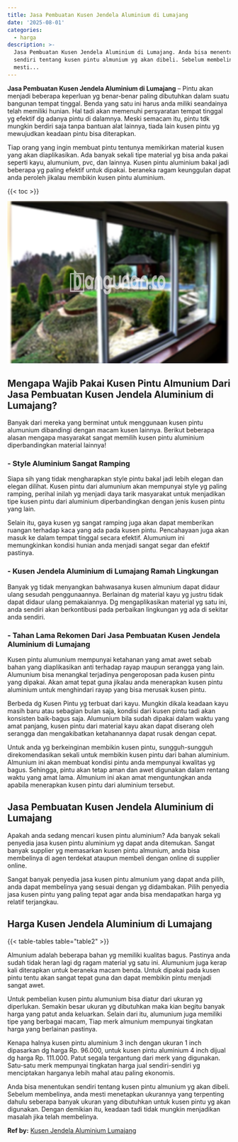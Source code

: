 ```yaml
---
title: Jasa Pembuatan Kusen Jendela Aluminium di Lumajang
date: '2025-08-01'
categories:
  - harga
description: >-
  Jasa Pembuatan Kusen Jendela Aluminium di Lumajang. Anda bisa menentukan
  sendiri tentang kusen pintu almunium yg akan dibeli. Sebelum membelinya, anda
  mesti...
---
```


**Jasa Pembuatan Kusen Jendela Aluminium di Lumajang** – Pintu akan menjadi beberapa keperluan yg benar-benar paling dibutuhkan dalam suatu bangunan tempat tinggal. Benda yang satu ini harus anda miliki seandainya telah memiliki hunian. Hal tadi akan memenuhi persyaratan tempat tinggal yg efektif dg adanya pintu di dalamnya. Meski semacam itu, pintu tdk mungkin berdiri saja tanpa bantuan alat lainnya, tiada lain kusen pintu yg mewujudkan keadaan pintu bisa diterapkan.

Tiap orang yang ingin membuat pintu tentunya memikirkan material kusen yang akan diaplikasikan. Ada banyak sekali tipe material yg bisa anda pakai seperti kayu, alumunium, pvc, dan lainnya. Kusen pintu aluminium bakal jadi beberapa yg paling efektif untuk dipakai. beraneka ragam keunggulan dapat anda peroleh jikalau membikin kusen pintu aluminium.

{{< toc >}}

![Jasa Pembuatan Kusen Jendela Aluminium di Lumajang](/images/harga-kusen-jendela-alumunium-23.png)

## Mengapa Wajib Pakai Kusen Pintu Almunium Dari Jasa Pembuatan Kusen Jendela Aluminium di Lumajang?

Banyak dari mereka yang berminat untuk menggunaan kusen pintu alumunium dibandingi dengan macam kusen lainnya. Berikut beberapa alasan mengapa masyarakat sangat memilih kusen pintu aluminium diperbandingkan material lainnya!

### \- Style Aluminium Sangat Ramping

Siapa sih yang tidak mengharapkan style pintu bakal jadi lebih elegan dan elegan dilihat. Kusen pintu dari alumunium akan mempunyai style yg paling ramping, perihal inilah yg menjadi daya tarik masyarakat untuk menjadikan tipe kusen pintu dari aluminium diperbandingkan dengan jenis kusen pintu yang lain.

Selain itu, gaya kusen yg sangat ramping juga akan dapat memberikan ruangan terhadap kaca yang ada pada kusen pintu. Pencahayaan juga akan masuk ke dalam tempat tinggal secara efektif. Alumunium ini memungkinkan kondisi hunian anda menjadi sangat segar dan efektif pastinya.

### \- Kusen Jendela Aluminium di Lumajang Ramah Lingkungan

Banyak yg tidak menyangkan bahwasanya kusen almunium dapat didaur ulang sesudah penggunaannya. Berlainan dg material kayu yg justru tidak dapat didaur ulang pemakaiannya. Dg mengaplikasikan material yg satu ini, anda sendiri akan berkontibusi pada perbaikan lingkungan yg ada di sekitar anda sendiri.

### \- Tahan Lama Rekomen Dari Jasa Pembuatan Kusen Jendela Aluminium di Lumajang

Kusen pintu alumunium mempunyai ketahanan yang amat awet sebab bahan yang diaplikasikan anti terhadap rayap maupun serangga yang lain. Alumunium bisa menangkal terjadinya pengeroposan pada kusen pintu yang dipakai. Akan amat tepat guna jikalau anda menerapkan kusen pintu aluminium untuk menghindari rayap yang bisa merusak kusen pintu.

Berbeda dg Kusen Pintu yg terbuat dari kayu. Mungkin dikala keadaan kayu masih baru atau sebagian bulan saja, kondisi dari kusen pintu tadi akan konsisten baik-bagus saja. Alumunium bila sudah dipakai dalam waktu yang amat panjang, kusen pintu dari material kayu akan dapat diserang oleh serangga dan mengakibatkan ketahanannya dapat rusak dengan cepat.

Untuk anda yg berkeinginan membikin kusen pintu, sungguh-sungguh direkomendasikan sekali untuk membikin kusen pintu dari bahan aluminium. Almunium ini akan membuat kondisi pintu anda mempunyai kwalitas yg bagus. Sehingga, pintu akan tetap aman dan awet digunakan dalam rentang waktu yang amat lama. Almunium ini akan amat menguntungkan anda apabila menerapkan kusen pintu dari aluminium tersebut.

## Jasa Pembuatan Kusen Jendela Aluminium di Lumajang

Apakah anda sedang mencari kusen pintu aluminium? Ada banyak sekali penyedia jasa kusen pintu aluminium yg dapat anda ditemukan. Sangat banyak supplier yg memasarkan kusen pintu almunium, anda bisa membelinya di agen terdekat ataupun membeli dengan online di supplier online.

Sangat banyak penyedia jasa kusen pintu almunium yang dapat anda pilih, anda dapat membelinya yang sesuai dengan yg didambakan. Pilih penyedia jasa kusen pintu yang paling tepat agar anda bisa mendapatkan harga yg relatif terjangkau.

## Harga Kusen Jendela Aluminium di Lumajang

{{< table-tables table="table2" >}}

Almunium adalah beberapa bahan yg memiliki kualitas bagus. Pastinya anda sudah tidak heran lagi dg ragam material yg satu ini. Alumunium juga kerap kali diterapkan untuk beraneka macam benda. Untuk dipakai pada kusen pintu tentu akan sangat tepat guna dan dapat membikin pintu menjadi sangat awet.

Untuk pembelian kusen pintu alumunium bisa diatur dari ukuran yg diperlukan. Semakin besar ukuran yg dibutuhkan maka kian begitu banyak harga yang patut anda keluarkan. Selain dari itu, alumunium juga memiliki tipe yang berbagai macam, Tiap merk almunium mempunyai tingkatan harga yang berlainan pastinya.

Kenapa halnya kusen pintu aluminium 3 inch dengan ukuran 1 inch dipasarkan dg harga Rp. 96.000, untuk kusen pintu aluminium 4 inch dijual dg harga Rp. 111.000. Patut segala tergantung dari merk yang digunakan. Satu-satu merk mempunyai tingkatan harga jual sendiri-sendiri yg menciptakan harganya lebih mahal atau paling ekonomis.

Anda bisa menentukan sendiri tentang kusen pintu almunium yg akan dibeli. Sebelum membelinya, anda mesti menetapkan ukurannya yang terpenting dahulu seberapa banyak ukuran yang dibutuhkan untuk kusen pintu yg akan digunakan. Dengan demikian itu, keadaan tadi tidak mungkin menjadikan masalah jika telah membelinya.

**Ref by:** [Kusen Jendela Aluminium Lumajang](https://id.wikipedia.org/wiki/Kusen)

